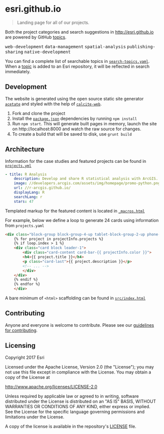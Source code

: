 # esri.github.io

> Landing page for all of our projects.

Both the project categories and search suggestions in http://esri.github.io are powered by GitHub [topics](https://github.com/blog/2309-introducing-topics).

<kbd>web-development</kbd> <kbd>data-management</kbd> <kbd>spatial-analysis</kbd> <kbd>publishing-sharing</kbd> <kbd>native-development</kbd>

You can find a complete list of searchable topics in [`search-topics.yaml`](/src/data/search-topics.yaml). When a [topic](https://github.com/blog/2309-introducing-topics) is added to an Esri repository, it will be reflected in search immediately.

## Development

The website is generated using the open source static site generator [`acetate`](https://github.com/patrickarlt/acetate) and styled with the help of [`calcite-web`](https:esri.github.io/calcite-web/).

1. Fork and clone the project
2. Install the [`package.json`](https://github.com/Esri/esri.github.io/blob/master/package.json) dependencies by running `npm install`
3. Run `npm start`. This will generate built pages in memory, launch the site on http://localhost:8000 and watch the raw source for changes.
4. To create a build that will be saved to disk, use `grunt build`

## Architecture

Information for the case studies and featured projects can be found in [`projects.yml`](/src/data/projects.yaml)

```yaml
- title: R Analysis
    description: Develop and share R statistical analysis with ArcGIS.
    image: //developers.arcgis.com/assets/img/homepage/promo-python.png
    url: //r-arcgis.github.io/
    displayLang: R
    searchLang: r
    stars: 47
```

Templated markup for the featured content is located in [`_macros.html`](/src/layouts/_macros.html)

For example, below we define a loop to generate 24 cards using information from `projects.yaml`
```html
<div class="block-group block-group-4-up tablet-block-group-2-up phone-block-group-1-up">
    {% for project in projectInfo.projects %}
    {% if loop.index > 1 %}
    <div class="card block leader-1">
        <div class="card-content card-bar-{{ projectInfo.color }}">
        <h4>{{ project.title }}</h4>
        <p class="card-last">{{ project.description }}</p>
        <!-- ... -->
        </div>
    </div>
    {% endif %}
    {% endfor %}
    </div>
```
A bare minimum of `<html>` scaffolding can be found in [`src/index.html`](https://github.com/Esri/esri.github.io/blob/master/src/index.html)

## Contributing

Anyone and everyone is welcome to contribute. Please see our [guidelines for contributing](https://github.com/esri/contributing).

## Licensing

Copyright 2017 Esri

Licensed under the Apache License, Version 2.0 (the "License");
you may not use this file except in compliance with the License.
You may obtain a copy of the License at

   http://www.apache.org/licenses/LICENSE-2.0

Unless required by applicable law or agreed to in writing, software
distributed under the License is distributed on an "AS IS" BASIS,
WITHOUT WARRANTIES OR CONDITIONS OF ANY KIND, either express or implied.
See the License for the specific language governing permissions and
limitations under the License.

A copy of the license is available in the repository's [LICENSE]( https://raw.github.com/Esri/esri.github.com/master/license.txt) file.